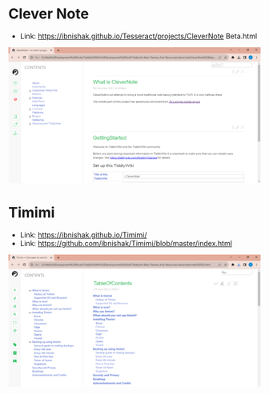 # Clever Note

* Link: https://ibnishak.github.io/Tesseract/projects/CleverNote Beta.html

![Clever Note Screenshot](../screenshots/clevernote.png)

# Timimi

* Link: https://ibnishak.github.io/Timimi/
* Link: https://github.com/ibnishak/Timimi/blob/master/index.html

![Timimi Screenshot](../screenshots/timimi.png)